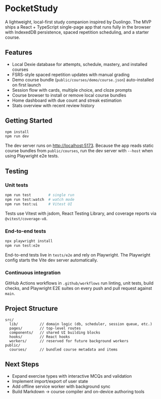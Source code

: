 # PocketStudy

A lightweight, local-first study companion inspired by Duolingo. The MVP ships a React + TypeScript single-page app that runs fully in the browser with IndexedDB persistence, spaced repetition scheduling, and a starter course.

## Features

- Local Dexie database for attempts, schedule, mastery, and installed courses
- FSRS-style spaced repetition updates with manual grading
- Demo course bundle (`public/courses/demo/course.json`) auto-installed on first launch
- Session flow with cards, multiple choice, and cloze prompts
- Course browser to install or remove local course bundles
- Home dashboard with due count and streak estimation
- Stats overview with recent review history

## Getting Started

```bash
npm install
npm run dev
```

The dev server runs on <http://localhost:5173>. Because the app reads static course bundles from `public/courses`, run the dev server with `--host` when using Playwright e2e tests.

## Testing

### Unit tests

```bash
npm run test        # single run
npm run test:watch  # watch mode
npm run test:ui     # Vitest UI
```

Tests use Vitest with jsdom, React Testing Library, and coverage reports via `@vitest/coverage-v8`.

### End-to-end tests

```bash
npx playwright install
npm run test:e2e
```

End-to-end tests live in `tests/e2e` and rely on Playwright. The Playwright config starts the Vite dev server automatically.

### Continuous integration

GitHub Actions workflows in `.github/workflows` run linting, unit tests, build checks, and Playwright E2E suites on every push and pull request against `main`.

## Project Structure

```
src/
  lib/          // domain logic (db, scheduler, session queue, etc.)
  pages/        // top-level routes
  components/   // shared UI building blocks
  hooks/        // React hooks
  workers/      // reserved for future background workers
public/
  courses/      // bundled course metadata and items
```

## Next Steps

- Expand exercise types with interactive MCQs and validation
- Implement import/export of user state
- Add offline service worker with background sync
- Build Markdown → course compiler and on-device authoring tools
